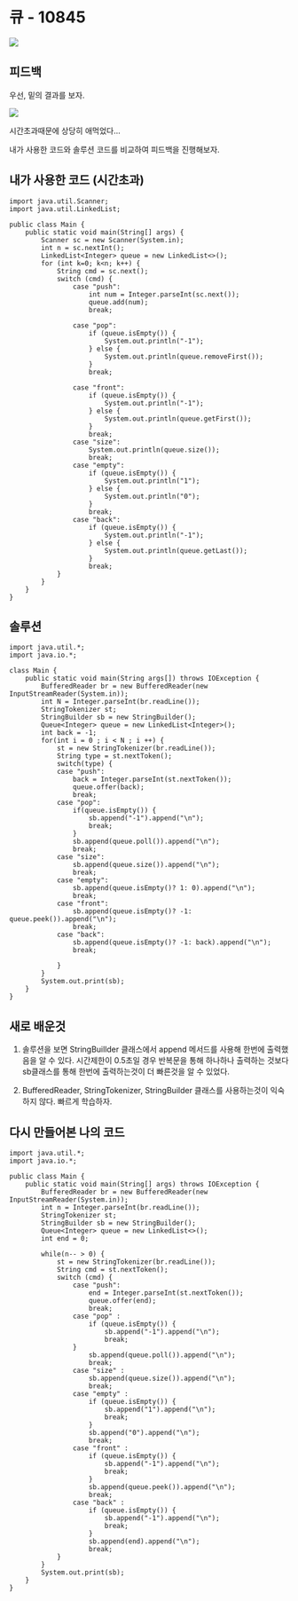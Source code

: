 # 큐 - 10845

![](./img/queue.PNG)

## 피드백

우선, 밑의 결과를 보자.

![](./img/queue_2.PNG)

시간초과때문에 상당히 애먹었다...

내가 사용한 코드와 솔루션 코드를 비교하여 피드백을 진행해보자.

## 내가 사용한 코드 (시간초과)

    import java.util.Scanner;
    import java.util.LinkedList;

    public class Main {
        public static void main(String[] args) {
            Scanner sc = new Scanner(System.in);
            int n = sc.nextInt();
            LinkedList<Integer> queue = new LinkedList<>();
            for (int k=0; k<n; k++) {
                String cmd = sc.next();
                switch (cmd) {
                    case "push":
                        int num = Integer.parseInt(sc.next());
                        queue.add(num);
                        break;

                    case "pop":
                        if (queue.isEmpty()) {
                            System.out.println("-1");
                        } else {
                            System.out.println(queue.removeFirst());
                        }
                        break;

                    case "front":
                        if (queue.isEmpty()) {
                            System.out.println("-1");
                        } else {
                            System.out.println(queue.getFirst());
                        }
                        break;
                    case "size":
                        System.out.println(queue.size());
                        break;
                    case "empty":
                        if (queue.isEmpty()) {
                            System.out.println("1");
                        } else {
                            System.out.println("0");
                        }
                        break;
                    case "back":
                        if (queue.isEmpty()) {
                            System.out.println("-1");
                        } else {
                            System.out.println(queue.getLast());
                        }
                        break;
                }
            }
        }
    }


## 솔루션

    import java.util.*;
    import java.io.*;

    class Main {
        public static void main(String args[]) throws IOException {
            BufferedReader br = new BufferedReader(new InputStreamReader(System.in));
            int N = Integer.parseInt(br.readLine());
            StringTokenizer st;
            StringBuilder sb = new StringBuilder();
            Queue<Integer> queue = new LinkedList<Integer>();
            int back = -1;
            for(int i = 0 ; i < N ; i ++) {
                st = new StringTokenizer(br.readLine());
                String type = st.nextToken();
                switch(type) {
                case "push":
                    back = Integer.parseInt(st.nextToken());
                    queue.offer(back);	
                    break;
                case "pop":
                    if(queue.isEmpty()) {
                        sb.append("-1").append("\n");
                        break;
                    }
                    sb.append(queue.poll()).append("\n");
                    break;
                case "size":
                    sb.append(queue.size()).append("\n");
                    break;
                case "empty":
                    sb.append(queue.isEmpty()? 1: 0).append("\n");
                    break;
                case "front":
                    sb.append(queue.isEmpty()? -1: queue.peek()).append("\n");
                    break;
                case "back":
                    sb.append(queue.isEmpty()? -1: back).append("\n");
                    break;
                    
                }
            }
            System.out.print(sb);
        }
    }

## 새로 배운것

1. 솔루션을 보면 StringBuillder 클래스에서 append 메서드를 사용해 한번에 출력했음을 알 수 있다. 시간제한이 0.5초일 경우 반복문을 통해 하나하나 출력하는 것보다 sb클래스를 통해 한번에 출력하는것이 더 빠른것을 알 수 있었다.


2. BufferedReader, StringTokenizer, StringBuilder 클래스를 사용하는것이 익숙하지 않다. 빠르게 학습하자.

## 다시 만들어본 나의 코드

    import java.util.*;
    import java.io.*;

    public class Main {
        public static void main(String[] args) throws IOException {
            BufferedReader br = new BufferedReader(new InputStreamReader(System.in));
            int n = Integer.parseInt(br.readLine());
            StringTokenizer st;
            StringBuilder sb = new StringBuilder();
            Queue<Integer> queue = new LinkedList<>();
            int end = 0;

            while(n-- > 0) {
                st = new StringTokenizer(br.readLine());
                String cmd = st.nextToken();
                switch (cmd) {
                    case "push":
                        end = Integer.parseInt(st.nextToken());
                        queue.offer(end);
                        break;
                    case "pop" :
                        if (queue.isEmpty()) {
                            sb.append("-1").append("\n");
                            break;
                    }
                        sb.append(queue.poll()).append("\n");
                        break;
                    case "size" :
                        sb.append(queue.size()).append("\n");
                        break;
                    case "empty" :
                        if (queue.isEmpty()) {
                            sb.append("1").append("\n");
                            break;
                        }
                        sb.append("0").append("\n");
                        break;
                    case "front" :
                        if (queue.isEmpty()) {
                            sb.append("-1").append("\n");
                            break;
                        }
                        sb.append(queue.peek()).append("\n");
                        break;
                    case "back" :
                        if (queue.isEmpty()) {
                            sb.append("-1").append("\n");
                            break;
                        }
                        sb.append(end).append("\n");
                        break;
                }
            }
            System.out.print(sb);
        }
    }